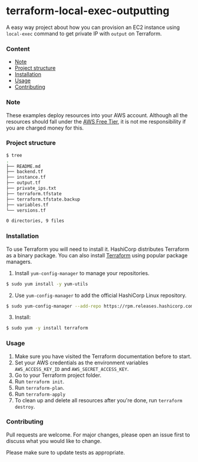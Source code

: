 # terraform-local-exec-outputting

A easy way project about how you can provision an EC2 instance using `local-exec` command to get private IP with `output` on Terraform.

### Content
- [Note](#note)
- [Project structure](#project-structure)
- [Installation](#installation)
- [Usage](#usage)
- [Contributing](#contributing)

### Note
These examples deploy resources into your AWS account. Although all the resources should fall under the [AWS Free Tier](https://aws.amazon.com/pt/free), it is not me responsibility if you are charged money for this.

### Project structure

```bash
$ tree
.
├── README.md
├── backend.tf
├── instance.tf
├── output.tf
├── private_ips.txt
├── terraform.tfstate
├── terraform.tfstate.backup
├── variables.tf
└── versions.tf

0 directories, 9 files
```

### Installation

To use Terraform you will need to install it. HashiCorp distributes Terraform as a binary package. You can also install [Terraform](https://www.terraform.io/) using popular package managers.

1. Install `yum-config-manager` to manage your repositories.
```bash
$ sudo yum install -y yum-utils
```
2. Use `yum-config-manager` to add the official HashiCorp Linux repository.
```bash
$ sudo yum-config-manager --add-repo https://rpm.releases.hashicorp.com/RHEL/hashicorp.repo
```
3. Install:
```bash
$ sudo yum -y install terraform
```

### Usage

1. Make sure you have visited the Terraform documentation before to start.
2. Set your AWS credentials as the environment variables `AWS_ACCESS_KEY_ID` and `AWS_SECRET_ACCESS_KEY`.
3. Go to your Terraform project folder.
4. Run `terraform init`.
5. Run `terraform-plan`.
6. Run `terraform-apply`
7. To clean up and delete all resources after you're done, run `terraform destroy`.


### Contributing
Pull requests are welcome. For major changes, please open an issue first to discuss what you would like to change.

Please make sure to update tests as appropriate.

